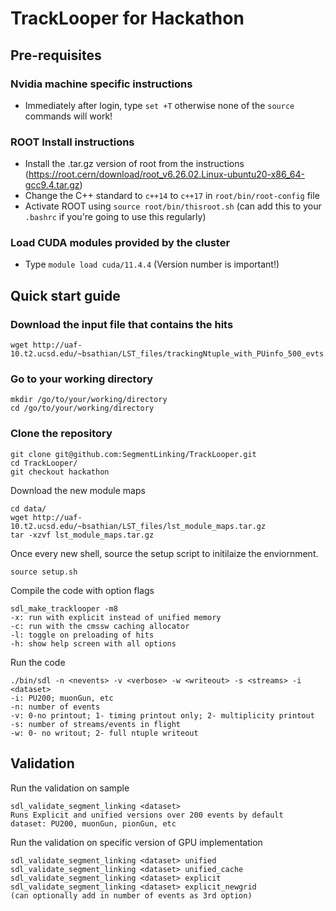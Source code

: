 # TrackLooper for Hackathon

## Pre-requisites
### Nvidia machine specific instructions

* Immediately after login, type `set +T` otherwise none of the `source` commands will work!

### ROOT Install instructions

* Install the .tar.gz version of root from the instructions (https://root.cern/download/root_v6.26.02.Linux-ubuntu20-x86_64-gcc9.4.tar.gz)
* Change the C++ standard to `c++14` to `c++17` in `root/bin/root-config` file
* Activate ROOT using `source root/bin/thisroot.sh` (can add this to your `.bashrc` if you're going to use this regularly)

### Load CUDA modules provided by the cluster
* Type `module load cuda/11.4.4` (Version number is important!)

## Quick start guide

### Download the input file that contains the hits

    wget http://uaf-10.t2.ucsd.edu/~bsathian/LST_files/trackingNtuple_with_PUinfo_500_evts.root

### Go to your working directory

    mkdir /go/to/your/working/directory
    cd /go/to/your/working/directory
    
### Clone the repository

    git clone git@github.com:SegmentLinking/TrackLooper.git
    cd TrackLooper/
    git checkout hackathon

Download the new module maps

    cd data/
    wget http://uaf-10.t2.ucsd.edu/~bsathian/LST_files/lst_module_maps.tar.gz
    tar -xzvf lst_module_maps.tar.gz 

Once every new shell, source the setup script to initilaize the enviornment.

    source setup.sh

Compile the code with option flags

    sdl_make_tracklooper -m8
    -x: run with explicit instead of unified memory
    -c: run with the cmssw caching allocator
    -l: toggle on preloading of hits
    -h: show help screen with all options
 Run the code
 
    ./bin/sdl -n <nevents> -v <verbose> -w <writeout> -s <streams> -i <dataset>
    -i: PU200; muonGun, etc
    -n: number of events
    -v: 0-no printout; 1- timing printout only; 2- multiplicity printout
    -s: number of streams/events in flight
    -w: 0- no writout; 2- full ntuple writeout
    


## Validation
Run the validation on sample

    sdl_validate_segment_linking <dataset> 
    Runs Explicit and unified versions over 200 events by default
    dataset: PU200, muonGun, pionGun, etc

Run the validation on specific version of GPU implementation

    sdl_validate_segment_linking <dataset> unified
    sdl_validate_segment_linking <dataset> unified_cache
    sdl_validate_segment_linking <dataset> explicit
    sdl_validate_segment_linking <dataset> explicit_newgrid
    (can optionally add in number of events as 3rd option)
